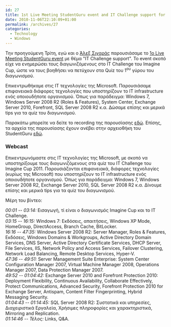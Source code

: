 ```yaml
---
id: 27
title: 1st Live Meeting StudentGuru event and IT Challenge support for Imagine Cup 2011
date: 2010-11-06T22:10:09+01:00
permalink: /archives/27
categories:
  - Technology
  - Windows
---
```

Την προηγούμενη Τρίτη, εγώ και ο <a href="http://www.studentguru.gr/blogs/mazohack">Άλεξ Σιγαράς</a> παρουσιάσαμε το <a href="http://studentguru.gr/forums/p/6136/119061.aspx">1ο Live Meeting StudentGuru event</a> με θέμα "IT Challenge support". Το event σκοπό είχε να ενημερώσει τους διαγωνιζόμενους στο IT Challenge του Imagine Cup, ώστε να τους βοηθήσει να πετύχουν στα Quiz του 1<sup>ου</sup> γύρου του διαγωνισμού.

Επικεντρωθήκαμε στις IT τεχνολογίες της Microsoft. Παρουσιάσαμε επιφανειακά διάφορες τεχνολογίες που υποστηρίζουν το IT infrastructure ενός οποιουδήποτε οργανισμού. Όπως για παράδειγμα: Windows 7, Windows Server 2008 R2 (Roles & Features), System Center, Exchange Server 2010, Forefront, SQL Server 2008 R2 κ.α. Δώσαμε επίσης και μερικά tips για τα quiz του διαγωνισμού.

Παρακάτω μπορείτε να δείτε το recording της παρουσίασης <a href="https://vimeo.com/16566834">εδώ</a>. Επίσης, τα αρχεία της παρουσίασης έχουν ανέβει στην αρχειοθήκη του StudentGuru <a href="http://studentguru.gr/files/folders/events/entry118968.aspx">εδώ</a>.

### Webcast

Επικεντρωνόμαστε στις IT τεχνολογίες της Microsoft, με σκοπό να υποστηρίξουμε τους διαγωνιζόμενους στα quiz του IT Challenge του Imagine Cup 2011. Παρουσιάζονται επιφανειακά, διάφορες τεχνολογίες (κυρίως της Microsoft) που υποστηρίζουν το IT infrastructure ενός οποιουδήποτε οργανισμού. Όπως για παράδειγμα: Windows 7, Windows Server 2008 R2, Exchange Server 2010, SQL Server 2008 R2 κ.α. Δίνουμε επίσης και μερικά tips για τα quiz του διαγωνισμού.

Μέρη του βίντεο:

_00:01 -- 03:14:_ Εισαγωγή, τί είναι ο διαγωνισμός Imagine Cup και το IT Challenge.  
_03:15 -- 16:15:_ Windows 7: Εκδόσεις, απαιτήσεις, Windows XP Mode, HomeGroup, DirectAccess, Branch Cache, BitLocker.  
_16:16 -- 47:35:_ Windows Server 2008 R2: Server Manager, Roles & Features, Εκδόσεις, Windows Domains & Workgroups, Active Directory Domain Services, DNS Server, Active Directory Certificate Services, DHCP Server, File Services, IIS, Network Policy and Access Services, Failover Clustering, Network Load Balancing, Remote Desktop Services, Hyper-V.  
_47:36 -- 49:51:_ Server Management Suite Enterprise: System Center Configuration Manager 2007, Virtual Machine Manager 2008, Operations Manager 2007, Data Protection Manager 2007.  
_49:52 -- 01:04:42:_ Exchange Server 2010 and Forefront Protection 2010: Deployment Flexibility, Continuous Availability, Collaborate Effectively, Protect Communications, Advanced Security, Forefront Protection 2010 for Exchange Server, Antispam, Content Filter Fingerprinting, Hybrid Messaging Security.  
_01:04:43 -- 01:14:45:_ SQL Server 2008 R2: Συστατικά και υπηρεσίες, Διαχειριστικά Εργαλεία, Χρήσιμες πληροφορίες και χαρακτηριστικά, Mirroring and Replication.  
_01:14:46 -- Τέλος:_ Links, Q&A.